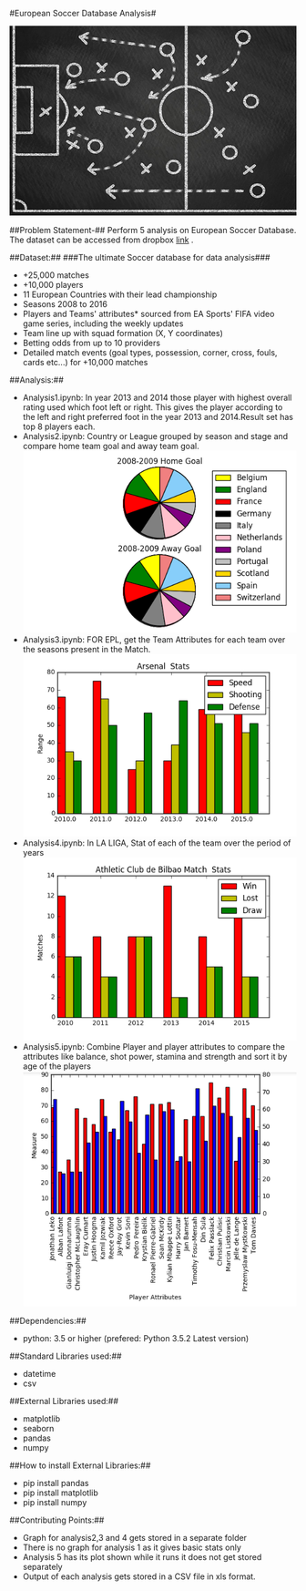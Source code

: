 #European Soccer Database Analysis#

![Alt text](https://github.com/Pragya1025/Python4DataAnalysis/blob/master/EuropeanSoccerDatabase/img.jpg)



##Problem Statement-##
Perform 5 analysis on European Soccer Database. The dataset can be accessed from dropbox  [link](https://www.dropbox.com/home/Python%20DataSet/data/ "Dataset") .

##Dataset:##
###The ultimate Soccer database for data analysis###

*  +25,000 matches
*	+10,000 players
*	11 European Countries with their lead championship
*	Seasons 2008 to 2016
*	Players and Teams' attributes* sourced from EA Sports' FIFA video game series, including the weekly updates
*	Team line up with squad formation (X, Y coordinates)
*	Betting odds from up to 10 providers
*	Detailed match events (goal types, possession, corner, cross, fouls, cards etc...) for +10,000 matches

##Analysis:##

*  Analysis1.ipynb: In year 2013 and 2014 those player with highest overall rating used which foot left or right. This gives the player according to the left and right preferred foot in the year 2013 and 2014.Result set has top 8 players each.
*  Analysis2.ipynb: Country or League grouped by season and stage and compare home team goal and away team goal.
     ![Alt text](https://github.com/Pragya1025/Python4DataAnalysis/blob/master/EuropeanSoccerDatabase/Graph/output2/2008-2009.png)
*  Analysis3.ipynb: FOR EPL, get the Team Attributes for each team over the seasons present in the Match.
       ![Alt text](https://github.com/Pragya1025/Python4DataAnalysis/blob/master/EuropeanSoccerDatabase/Graph/output3/Arsenal%20%20Stats.png)
*  Analysis4.ipynb: In LA LIGA, Stat of each of the team over the period of years
     ![Alt text](https://github.com/Pragya1025/Python4DataAnalysis/blob/master/EuropeanSoccerDatabase/Graph/output4/Athletic%20Club%20de%20Bilbao%20Match%20%20Stats.png)
*  Analysis5.ipynb: Combine Player and player attributes to compare the attributes like balance, shot power, stamina and strength and sort it by age of the players
     ![Alt text](https://github.com/Pragya1025/Python4DataAnalysis/blob/master/EuropeanSoccerDatabase/Graph/output5.png)

##Dependencies:##
* python: 3.5 or higher (prefered: Python 3.5.2 Latest version)

##Standard Libraries used:##
*	datetime
*	csv

##External Libraries used:##
*	matplotlib
*	seaborn
*	pandas
*	numpy

##How to install External Libraries:##
* pip install pandas
* pip install matplotlib
* pip install numpy

##Contributing Points:##
* Graph for analysis2,3 and 4 gets stored in a separate  folder
* There is no graph for analysis 1 as it gives basic stats only
* Analysis 5 has its plot shown while it runs it does not get stored separately
* Output of each analysis gets stored in a CSV file in xls format.

